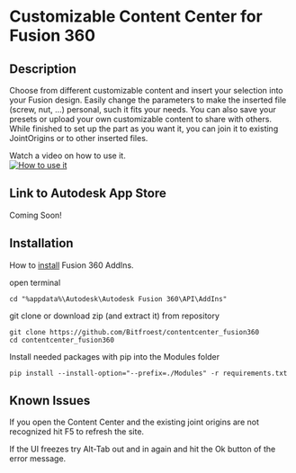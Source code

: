# Customizable Content Center for Fusion 360

## Description
Choose from different customizable content and insert your selection into your Fusion design. Easily change the parameters to make the inserted file (screw, nut, ...) personal, such it fits your needs. You can also save your presets or upload your own customizable content to share with others. While finished to set up the part as you want it, you can join it to existing JointOrigins or to other inserted files.

Watch a video on how to use it.  
[![How to use it](https://img.youtube.com/vi/M53IOyPjaKE/0.jpg)](https://www.youtube.com/watch?v=M53IOyPjaKE)

## Link to Autodesk App Store
Coming Soon!

## Installation

How to [install](https://knowledge.autodesk.com/support/fusion-360/troubleshooting/caas/sfdcarticles/sfdcarticles/How-to-install-an-ADD-IN-and-Script-in-Fusion-360.html) Fusion 360 AddIns. 

open terminal

```
cd "%appdata%\Autodesk\Autodesk Fusion 360\API\AddIns"
```
git clone or download zip (and extract it) from repository
```
git clone https://github.com/Bitfroest/contentcenter_fusion360
cd contentcenter_fusion360
```
Install needed packages with pip into the Modules folder
```
pip install --install-option="--prefix=./Modules" -r requirements.txt
```


## Known Issues
If you open the Content Center and the existing joint origins are not recognized hit F5 to refresh the site.

If the UI freezes try Alt-Tab out and in again and hit the Ok button of the error message.
